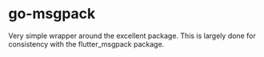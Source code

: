# go-msgpack

Very simple wrapper around the excellent [](github.com/vmihailenco/msgpack/v5) package.
This is largely done for consistency with the flutter_msgpack package.
